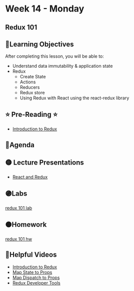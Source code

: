 # Week 14 - Monday

## Redux 101

## 📍Learning Objectives
After completing this lesson, you will be able to:

- Understand data immutability & application state
- Redux
    - Create State
    - Actions
    - Reducers
    - Redux store
    - Using Redux with React using the react-redux library 

## ⭐️ Pre-Reading ⭐️
- [Introduction to Redux](https://digitalcrafts.instructure.com/courses/252/pages/reading-intro-to-redux?module_item_id=23545)
<!-- - [State, Actions, and Reducers](https://learn.digitalcrafts.com/immersive/lessons/full-stack-frameworks/state-actions-reducers/) -->

## 📍Agenda

## 🟡 Lecture Presentations
- [React and Redux](https://dc-web2.onrender.com/p2/Redux/Redux101.html#1)

## 🟣Labs

[redux 101 lab](https://github.com/veros-labs/lab-redux101)

## 🟠Homework 
[redux 101 hw](https://github.com/veros-labs/hw-redux-101)

## 🔵Helpful Videos
- [Introduction to Redux](https://www.youtube.com/watch?v=X2YOF5bdZlo)
- [Map State to Props](https://www.youtube.com/watch?v=tdcwdXZ1TNw)
- [Map Dispatch to Props](https://www.youtube.com/watch?v=6xeILLnODK0)
- [Redux Developer Tools](https://www.youtube.com/watch?v=nm8RF5QqZ2w)

<!-- ## ✔️Todo Checklist
- [ ]

## 🔶Vocabulary

## 🔷Test Your knowledge


## Resources 
- []() -->



